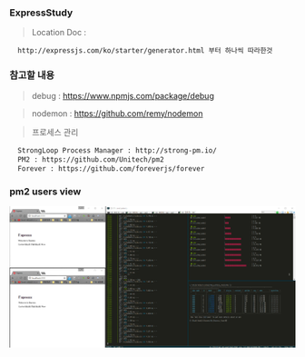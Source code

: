 <!--
@Date:   2017-02-05T22:04:16+09:00
@Last modified time: 2017-02-05T22:24:52+09:00
-->

### ExpressStudy

  > Location Doc :

      http://expressjs.com/ko/starter/generator.html 부터 하나씩 따라한것

### 참고할 내용

  > debug : https://www.npmjs.com/package/debug

  > nodemon : https://github.com/remy/nodemon

  > 프로세스 관리

      StrongLoop Process Manager : http://strong-pm.io/
      PM2 : https://github.com/Unitech/pm2
      Forever : https://github.com/foreverjs/forever

### pm2 users view

  ![alt tag](https://raw.githubusercontent.com/bengitiger/My_Express_Study/master/public/images/capture.jpg)

